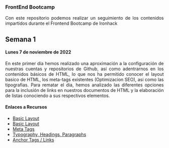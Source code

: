 <style>
    * {
        text-align: justify;
    }
</style>

<h3 align="center"> FrontEnd Bootcamp </h3>

<p> Con este repositorio podemos realizar un seguimiento de los contenidos impartidos durante el Frontend Bootcamp de Ironhack</p>

## Semana 1

<h4>Lunes 7 de noviembre de 2022</h4>

<p>En este primer día hemos realizado una aproximación a la configuración de nuestras cuentas y repositorios de Github, así como adentrarnos en los contenidos básicos de HTML, lo que nos ha permitido conocer el layout basico de HTML, los meta-tags existentes (Optimizacion SEO), asi como las tipografias.
Para rematar el dia, hemos analizado las diferentes opciones para la inclusión de links en nuestros documentos de HTML y la elaboración de listas conociendo a sus respectivos elementos.</p>

<h4>Enlaces a Recursos</h4>

- [Basic Layout](https://github.com/kaisercode13/Ironhack-Notes/blob/main/section-01-html/01-basic-layout.html)
- [Basic Layout](https://github.com/kaisercode13/Ironhack-Notes/blob/main/section-01-html/02-meta-tags.html)
- [Meta Tags](https://github.com/kaisercode13/Ironhack-Notes/blob/main/section-01-html/03-typogrphy.html)
- [Typography, Headings, Paragraphs](https://github.com/kaisercode13/Ironhack-Notes/blob/main/section-01-html/04-links.html)
- [Anchor Tags / Links](https://github.com/kaisercode13/Ironhack-Notes/blob/main/section-01-html/05-images.html)

